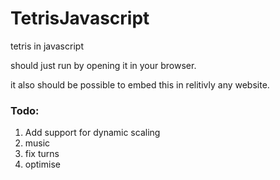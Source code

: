 # TetrisJavascript
tetris in javascript

should just run by opening it in your browser.

it also should be possible to embed this in relitivly any website.

### Todo:
1. Add support for dynamic scaling
2. music
3. fix turns
5. optimise
